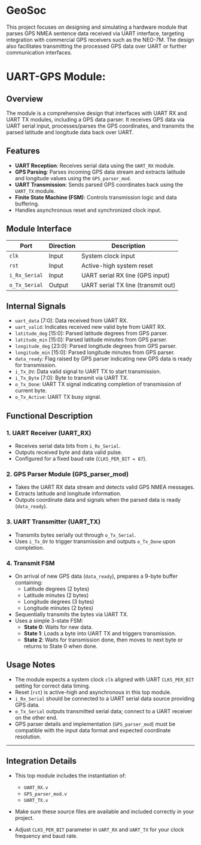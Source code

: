 # GeoSoc
This project focuses on designing and simulating a hardware module that parses GPS NMEA sentence data received via UART interface, targeting integration with commercial GPS receivers such as the NEO-7M. The design also facilitates transmitting the processed GPS data over UART or further communication interfaces.

# UART-GPS Module:

## Overview

The module is a comprehensive design that interfaces with UART RX and UART TX modules, including a GPS data parser. It receives GPS data via UART serial input, processes/parses the GPS coordinates, and transmits the parsed latitude and longitude data back over UART.

## Features

- **UART Reception**: Receives serial data using the `UART_RX` module.
- **GPS Parsing**: Parses incoming GPS data stream and extracts latitude and longitude values using the `GPS_parser_mod`.
- **UART Transmission**: Sends parsed GPS coordinates back using the `UART_TX` module.
- **Finite State Machine (FSM)**: Controls transmission logic and data buffering.
- Handles asynchronous reset and synchronized clock input.

## Module Interface

| Port        | Direction | Description                          |
|-------------|-----------|------------------------------------|
| `clk`       | Input     | System clock input                  |
| `rst`       | Input     | Active-high system reset            |
| `i_Rx_Serial` | Input     | UART serial RX line (GPS input)    |
| `o_Tx_Serial` | Output    | UART serial TX line (transmit out) |

## Internal Signals

- `uart_data` [7:0]: Data received from UART RX.
- `uart_valid`: Indicates received new valid byte from UART RX.
- `latitude_deg` [15:0]: Parsed latitude degrees from GPS parser.
- `latitude_min` [15:0]: Parsed latitude minutes from GPS parser.
- `longitude_deg` [23:0]: Parsed longitude degrees from GPS parser.
- `longitude_min` [15:0]: Parsed longitude minutes from GPS parser.
- `data_ready`: Flag raised by GPS parser indicating new GPS data is ready for transmission.
- `i_Tx_DV`: Data valid signal to UART TX to start transmission.
- `i_Tx_Byte` [7:0]: Byte to transmit via UART TX.
- `o_Tx_Done`: UART TX signal indicating completion of transmission of current byte.
- `o_Tx_Active`: UART TX busy signal.

## Functional Description

### 1. UART Receiver (UART_RX)
- Receives serial data bits from `i_Rx_Serial`.
- Outputs received byte and data valid pulse.
- Configured for a fixed baud rate (`CLKS_PER_BIT = 87`).

### 2. GPS Parser Module (GPS_parser_mod)
- Takes the UART RX data stream and detects valid GPS NMEA messages.
- Extracts latitude and longitude information.
- Outputs coordinate data and signals when the parsed data is ready (`data_ready`).

### 3. UART Transmitter (UART_TX)
- Transmits bytes serially out through `o_Tx_Serial`.
- Uses `i_Tx_DV` to trigger transmission and outputs `o_Tx_Done` upon completion.
  
### 4. Transmit FSM
- On arrival of new GPS data (`data_ready`), prepares a 9-byte buffer containing:
  - Latitude degrees (2 bytes)
  - Latitude minutes (2 bytes)
  - Longitude degrees (3 bytes)
  - Longitude minutes (2 bytes)
- Sequentially transmits the bytes via UART TX.
- Uses a simple 3-state FSM:
  - **State 0**: Waits for new data.
  - **State 1**: Loads a byte into UART TX and triggers transmission.
  - **State 2**: Waits for transmission done, then moves to next byte or returns to State 0 when done.

## Usage Notes

- The module expects a system clock `clk` aligned with UART `CLKS_PER_BIT` setting for correct data timing.
- Reset (`rst`) is active-high and asynchronous in this top module.
- `i_Rx_Serial` should be connected to a UART serial data source providing GPS data.
- `o_Tx_Serial` outputs transmitted serial data; connect to a UART receiver on the other end.
- GPS parser details and implementation (`GPS_parser_mod`) must be compatible with the input data format and expected coordinate resolution.
  
---

## Integration Details

- This top module includes the instantiation of:
  - `UART_RX.v`
  - `GPS_parser_mod.v`
  - `UART_TX.v`
  
- Make sure these source files are available and included correctly in your project.
- Adjust `CLKS_PER_BIT` parameter in `UART_RX` and `UART_TX` for your clock frequency and baud rate.



